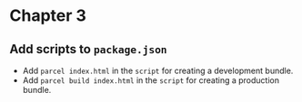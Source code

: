 # Chapter 3

## Add scripts to `package.json`

- Add `parcel index.html` in the `script` for creating a development bundle.
- Add `parcel build index.html` in the `script` for creating a production bundle.
